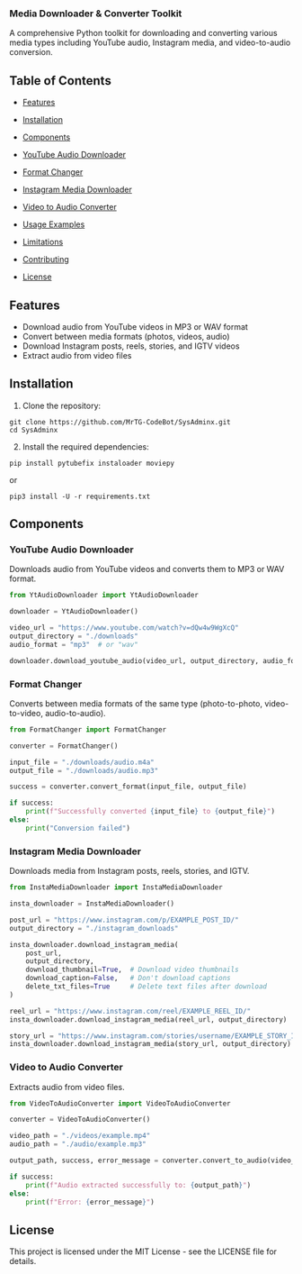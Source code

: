 
### Media Downloader & Converter Toolkit

A comprehensive Python toolkit for downloading and converting various media types including YouTube audio, Instagram media, and video-to-audio conversion.

## Table of Contents

- [Features](#features)
- [Installation](#installation)
- [Components](#components)

- [YouTube Audio Downloader](#youtube-audio-downloader)
- [Format Changer](#format-changer)
- [Instagram Media Downloader](#instagram-media-downloader)
- [Video to Audio Converter](#video-to-audio-converter)



- [Usage Examples](#usage-examples)
- [Limitations](#limitations)
- [Contributing](#contributing)
- [License](#license)


## Features

- Download audio from YouTube videos in MP3 or WAV format
- Convert between media formats (photos, videos, audio)
- Download Instagram posts, reels, stories, and IGTV videos
- Extract audio from video files

## Installation

1. Clone the repository:


```shellscript
git clone https://github.com/MrTG-CodeBot/SysAdminx.git
cd SysAdminx
```

2. Install the required dependencies:


```shellscript
pip install pytubefix instaloader moviepy
```
or
```shellscript
pip3 install -U -r requirements.txt
```
## Components

### YouTube Audio Downloader

Downloads audio from YouTube videos and converts them to MP3 or WAV format.

```python
from YtAudioDownloader import YtAudioDownloader

downloader = YtAudioDownloader()

video_url = "https://www.youtube.com/watch?v=dQw4w9WgXcQ"
output_directory = "./downloads"
audio_format = "mp3"  # or "wav"

downloader.download_youtube_audio(video_url, output_directory, audio_format)
```

### Format Changer

Converts between media formats of the same type (photo-to-photo, video-to-video, audio-to-audio).

```python
from FormatChanger import FormatChanger

converter = FormatChanger()

input_file = "./downloads/audio.m4a"
output_file = "./downloads/audio.mp3"

success = converter.convert_format(input_file, output_file)

if success:
    print(f"Successfully converted {input_file} to {output_file}")
else:
    print("Conversion failed")
```

### Instagram Media Downloader

Downloads media from Instagram posts, reels, stories, and IGTV.

```python
from InstaMediaDownloader import InstaMediaDownloader

insta_downloader = InstaMediaDownloader()

post_url = "https://www.instagram.com/p/EXAMPLE_POST_ID/"
output_directory = "./instagram_downloads"

insta_downloader.download_instagram_media(
    post_url, 
    output_directory,
    download_thumbnail=True,  # Download video thumbnails
    download_caption=False,   # Don't download captions
    delete_txt_files=True     # Delete text files after download
)

reel_url = "https://www.instagram.com/reel/EXAMPLE_REEL_ID/"
insta_downloader.download_instagram_media(reel_url, output_directory)

story_url = "https://www.instagram.com/stories/username/EXAMPLE_STORY_ID/"
insta_downloader.download_instagram_media(story_url, output_directory)
```

### Video to Audio Converter

Extracts audio from video files.

```python
from VideoToAudioConverter import VideoToAudioConverter

converter = VideoToAudioConverter()

video_path = "./videos/example.mp4"
audio_path = "./audio/example.mp3"

output_path, success, error_message = converter.convert_to_audio(video_path, audio_path)

if success:
    print(f"Audio extracted successfully to: {output_path}")
else:
    print(f"Error: {error_message}")
```

## License

This project is licensed under the MIT License - see the LICENSE file for details.
